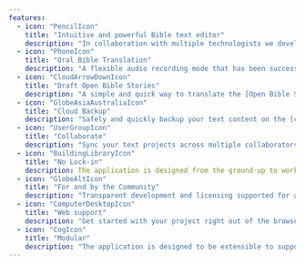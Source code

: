 ```yaml
---
features:
  - icon: "PencilIcon"
    title: "Intuitive and powerful Bible text editor"
    description: "In collaboration with multiple technologists we develop a simple (WYSIWYG) text editing experience for [USFM](https://docs.usfm.bible)."
  - icon: "PhoneIcon"
    title: "Oral Bible Translation"
    description: "A flexible audio recording mode that has been successfully used for completing multiple drafts of OBT projects on the field."
  - icon: "CloudArrowDownIcon"
    title: "Draft Open Bible Stories"
    description: "A simple and quick way to translate the [Open Bible Stories](https://www.openbiblestories.org/)."
  - icon: "GlobeAsiaAustraliaIcon"
    title: "Cloud Backup"
    description: "Safely and quickly backup your text content on the [cloud](https://git.door43.org)."
  - icon: "UserGroupIcon"
    title: "Collaborate"
    description: "Sync your text projects across multiple collaborators using the [cloud](https://git.door43.org)."
  - icon: "BuildingLibraryIcon"
    title: "No Lock-in"
    description: The application is designed from the ground-up to work well with other applications by supporting the [Scripture Burrito](https://docs.burrito.bible/en/latest/introduction/overview.html) data format."
  - icon: "GlobeAltIcon"
    title: "For and by the Community"
    description: "Transparent development and licensing supported for and by the members of the open Bible technology community."
  - icon: "ComputerDesktopIcon"
    title: "Web support"
    description: "Get started with your project right out of the browser!"
  - icon: "CogIcon"
    title: "Modular"
    description: "The application is designed to be extensible to support newer modes easily."
---
```

